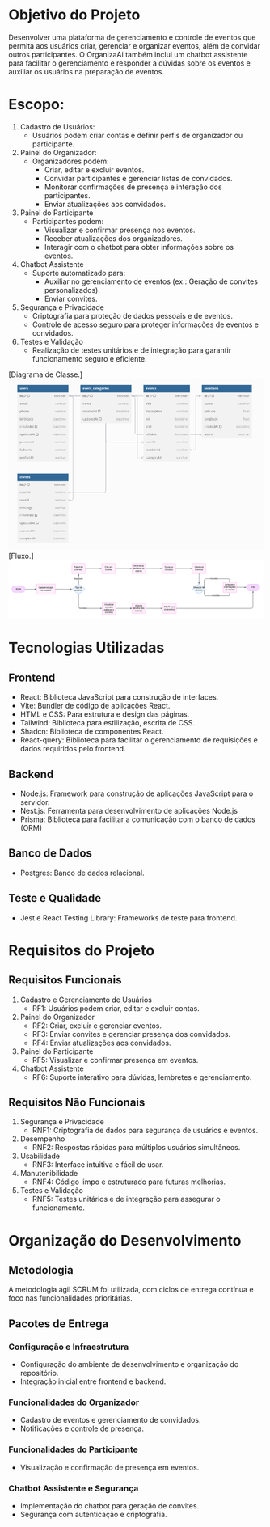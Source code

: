 # Objetivo do Projeto
Desenvolver uma plataforma de gerenciamento e controle de eventos que permita aos usuários criar, gerenciar e organizar eventos, além de convidar outros participantes. O OrganizaAi também inclui um chatbot assistente para facilitar o gerenciamento e responder a dúvidas sobre os eventos e auxiliar os usuários na preparação de eventos.

# Escopo:
1. Cadastro de Usuários:
   * Usuários podem criar contas e definir perfis de organizador ou participante.
2. Painel do Organizador:
   * Organizadores podem:
      * Criar, editar e excluir eventos.
      * Convidar participantes e gerenciar listas de convidados.
      * Monitorar confirmações de presença e interação dos participantes.
      * Enviar atualizações aos convidados.
3. Painel do Participante
   * Participantes podem:
      * Visualizar e confirmar presença nos eventos.
      * Receber atualizações dos organizadores.
      * Interagir com o chatbot para obter informações sobre os eventos.
4. Chatbot Assistente
   * Suporte automatizado para:
      * Auxiliar no gerenciamento de eventos (ex.: Geração de convites personalizados).
      * Enviar convites.
5. Segurança e Privacidade
   * Criptografia para proteção de dados pessoais e de eventos.
   * Controle de acesso seguro para proteger informações de eventos e convidados.
6. Testes e Validação
   * Realização de testes unitários e de integração para garantir funcionamento seguro e eficiente.

[Diagrama de Classe.]
<img src="/assets/img/classDiagram.png">
</br>
[Fluxo.]
<img src="/assets/img/fluxogram.png">

# Tecnologias Utilizadas
## Frontend
* React: Biblioteca JavaScript para construção de interfaces.
* Vite: Bundler de código de aplicações React.
* HTML e CSS: Para estrutura e design das páginas.
* Tailwind: Biblioteca para estilização, escrita de CSS.
* Shadcn: Biblioteca de componentes React.
* React-query: Biblioteca para facilitar o gerenciamento de requisições e dados requiridos pelo frontend.

## Backend
* Node.js: Framework para construção de aplicações JavaScript para o servidor.
* Nest.js: Ferramenta para desenvolvimento de aplicações Node.js
* Prisma: Biblioteca para facilitar a comunicação com o banco de dados (ORM)

## Banco de Dados
* Postgres: Banco de dados relacional.

## Teste e Qualidade
* Jest e React Testing Library: Frameworks de teste para frontend.

# Requisitos do Projeto
## Requisitos Funcionais
1. Cadastro e Gerenciamento de Usuários
   * RF1: Usuários podem criar, editar e excluir contas.
2. Painel do Organizador
   * RF2: Criar, excluir e gerenciar eventos.
   * RF3: Enviar convites e gerenciar presença dos convidados.
   * RF4: Enviar atualizações aos convidados.
3. Painel do Participante
   * RF5: Visualizar e confirmar presença em eventos.
4. Chatbot Assistente
   * RF6: Suporte interativo para dúvidas, lembretes e gerenciamento.
## Requisitos Não Funcionais
1. Segurança e Privacidade
   * RNF1: Criptografia de dados para segurança de usuários e eventos.
2. Desempenho
   * RNF2: Respostas rápidas para múltiplos usuários simultâneos.
3. Usabilidade
   * RNF3: Interface intuitiva e fácil de usar.
4. Manutenibilidade
   * RNF4: Código limpo e estruturado para futuras melhorias.
5. Testes e Validação
   * RNF5: Testes unitários e de integração para assegurar o funcionamento.

# Organização do Desenvolvimento
## Metodologia
A metodologia ágil SCRUM foi utilizada, com ciclos de entrega contínua e foco nas funcionalidades prioritárias.

## Pacotes de Entrega
### Configuração e Infraestrutura
  * Configuração do ambiente de desenvolvimento e organização do repositório.
  * Integração inicial entre frontend e backend.

### Funcionalidades do Organizador
  * Cadastro de eventos e gerenciamento de convidados.
  * Notificações e controle de presença.

### Funcionalidades do Participante
  * Visualização e confirmação de presença em eventos.

### Chatbot Assistente e Segurança
  * Implementação do chatbot para geração de convites.
  * Segurança com autenticação e criptografia.
